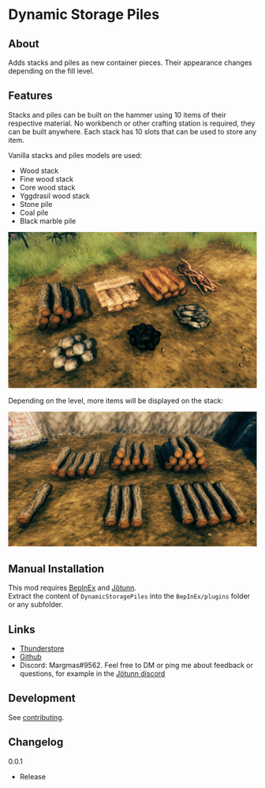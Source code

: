 # Dynamic Storage Piles

## About
Adds stacks and piles as new container pieces. Their appearance changes depending on the fill level.


## Features

Stacks and piles can be built on the hammer using 10 items of their respective material.
No workbench or other crafting station is required, they can be built anywhere.
Each stack has 10 slots that can be used to store any item.

Vanilla stacks and piles models are used:
- Wood stack
- Fine wood stack
- Core wood stack
- Yggdrasil wood stack
- Stone pile
- Coal pile
- Black marble pile

![StackOverview](https://raw.githubusercontent.com/MSchmoecker/Dynamic-Storage-Piles/master/Docs/StackOverview.png)

Depending on the level, more items will be displayed on the stack:

![StackOverview](https://raw.githubusercontent.com/MSchmoecker/Dynamic-Storage-Piles/master/Docs/StateShowcase.png)


## Manual Installation
This mod requires [BepInEx](https://valheim.thunderstore.io/package/denikson/BepInExPack_Valheim/) and [Jötunn](https://valheim.thunderstore.io/package/ValheimModding/Jotunn/).\
Extract the content of `DynamicStoragePiles` into the `BepInEx/plugins` folder or any subfolder.


## Links
- [Thunderstore](https://valheim.thunderstore.io/package/MSchmoecker/DynamicStoragePiles/)
- [Github](https://github.com/MSchmoecker/Dynamic-Storage-Piles)
- Discord: Margmas#9562. Feel free to DM or ping me about feedback or questions, for example in the [Jötunn discord](https://discord.gg/DdUt6g7gyA)


## Development
See [contributing](https://github.com/MSchmoecker/ValheimHopper/blob/master/CONTRIBUTING.md).


## Changelog

0.0.1
- Release
